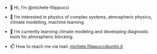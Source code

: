 - 👋 Hi, I’m @michele-filippucci
- 👀 I’m interested in physics of complex systems, atmospheric physics, climate modelling, machine learning.
- 🌱 I’m currently learning climate modeling and developing diagnostic tools for atmospheric blocking.

- 📫 How to reach me via mail: michele.filippucc@unitn.it
